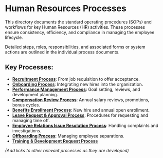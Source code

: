 # Human Resources Processes

This directory documents the standard operating procedures (SOPs) and workflows for key Human Resources (HR) activities. These processes ensure consistency, efficiency, and compliance in managing the employee lifecycle.

Detailed steps, roles, responsibilities, and associated forms or system actions are outlined in the individual process documents.

## Key Processes:

*   [**Recruitment Process**](./RecruitmentProcess.md): From job requisition to offer acceptance.
*   [**Onboarding Process**](./OnboardingProcess.md): Integrating new hires into the organization.
*   [**Performance Management Process**](./PerformanceManagementProcess.md): Goal setting, reviews, and development planning.
*   [**Compensation Review Process**](./CompensationReviewProcess.md): Annual salary reviews, promotions, bonus cycles.
*   [**Benefits Enrollment Process**](./BenefitsEnrollmentProcess.md): New hire and annual open enrollment.
*   [**Leave Request & Approval Process**](./LeaveRequestApprovalProcess.md): Procedures for requesting and managing time off.
*   [**Employee Relations Issue Resolution Process**](./EmployeeRelationsIssueResolutionProcess.md): Handling complaints and investigations.
*   [**Offboarding Process**](./OffboardingProcess.md): Managing employee separations.
*   [**Training & Development Request Process**](./TrainingDevelopmentRequestProcess.md)

*(Add links to other relevant processes as they are developed)* 